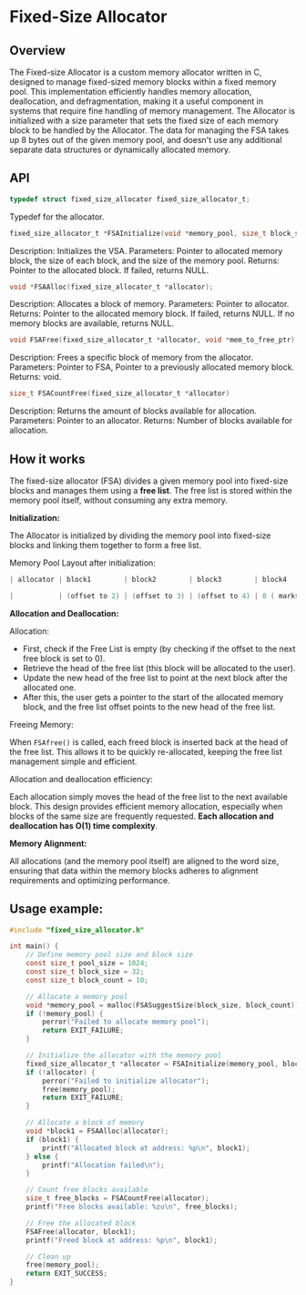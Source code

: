 # Fixed-Size Allocator


## Overview
The Fixed-size Allocator is a custom memory allocator written in C, designed to manage fixed-sized memory blocks within a fixed memory pool. This implementation efficiently handles memory allocation, deallocation, and defragmentation, making it a useful component in systems that require fine handling of memory management.
The Allocator is initialized with a size parameter that sets the fixed size of each memory block to be handled by the Allocator.
The data for managing the FSA takes up 8 bytes out of the given memory pool, and doesn't use any additional separate data structures or dynamically allocated memory.




## API

```c
typedef struct fixed_size_allocator fixed_size_allocator_t;
```
Typedef for the allocator.


```c
fixed_size_allocator_t *FSAInitialize(void *memory_pool, size_t block_size, size_t pool_size);
```
Description: Initializes the VSA.
Parameters: Pointer to allocated memory block, the size of each block, and the size of the memory pool.
Returns: Pointer to the allocated block. If failed, returns NULL.


```c
void *FSAAlloc(fixed_size_allocator_t *allocator);
```
Description: Allocates a block of memory.
Parameters: Pointer to allocator.
Returns: Pointer to the allocated memory block. If failed, returns NULL. If no memory blocks are available, returns NULL.



```c
void FSAFree(fixed_size_allocator_t *allocator, void *mem_to_free_ptr)
```
Description: Frees a specific block of memory from the allocator.
Parameters: Pointer to FSA, Pointer to a previously allocated memory block.
Returns: void.



```c
size_t FSACountFree(fixed_size_allocator_t *allocator)
```
Description: Returns the amount of blocks available for allocation.
Parameters: Pointer to an allocator.
Returns: Number of blocks available for allocation. 





## How it works

The fixed-size allocator (FSA) divides a given memory pool into fixed-size blocks and manages them using a **free list**.
The free list is stored within the memory pool itself, without consuming any extra memory.


**Initialization:**

The Allocator is initialized by dividing the memory pool into fixed-size blocks and linking them together to form a free list.

Memory Pool Layout after initialization:
```c
| allocator | block1        | block2        | block3        | block4                 |

|           | (offset to 2) | (offset to 3) | (offset to 4) | 0 ( marks end of list) |
```

**Allocation and Deallocation:**

Allocation:

- First, check if the Free List is empty (by checking if the offset to the next free block is set to 0).
- Retrieve the head of the free list (this block will be allocated to the user).
- Update the new head of the free list to point at the next block after the allocated one.
- After this, the user gets a pointer to the start of the allocated memory block, and the free list offset points to the new head of the free list.



Freeing Memory:

When `FSAfree()` is called, each freed block is inserted back at the head of the free list. This allows it to be quickly re-allocated, keeping the free list management simple and efficient.



Allocation and deallocation efficiency:

Each allocation simply moves the head of the free list to the next available block. This design provides efficient memory allocation, especially when blocks of the same size are frequently requested. **Each allocation and deallocation has O(1) time complexity**.




**Memory Alignment:**

All allocations (and the memory pool itself) are aligned to the word size, ensuring that data within the memory blocks adheres to alignment requirements and optimizing performance.





## Usage example:
```c
#include "fixed_size_allocator.h"

int main() {
    // Define memory pool size and block size
    const size_t pool_size = 1024;
    const size_t block_size = 32;
    const size_t block_count = 10;

    // Allocate a memory pool
    void *memory_pool = malloc(FSASuggestSize(block_size, block_count));
    if (!memory_pool) {
        perror("Failed to allocate memory pool");
        return EXIT_FAILURE;
    }

    // Initialize the allocator with the memory pool
    fixed_size_allocator_t *allocator = FSAInitialize(memory_pool, block_size, pool_size);
    if (!allocator) {
        perror("Failed to initialize allocator");
        free(memory_pool);
        return EXIT_FAILURE;
    }

    // Allocate a block of memory
    void *block1 = FSAAlloc(allocator);
    if (block1) {
        printf("Allocated block at address: %p\n", block1);
    } else {
        printf("Allocation failed\n");
    }

    // Count free blocks available
    size_t free_blocks = FSACountFree(allocator);
    printf("Free blocks available: %zu\n", free_blocks);

    // Free the allocated block
    FSAFree(allocator, block1);
    printf("Freed block at address: %p\n", block1);

    // Clean up
    free(memory_pool);
    return EXIT_SUCCESS;
}
```
